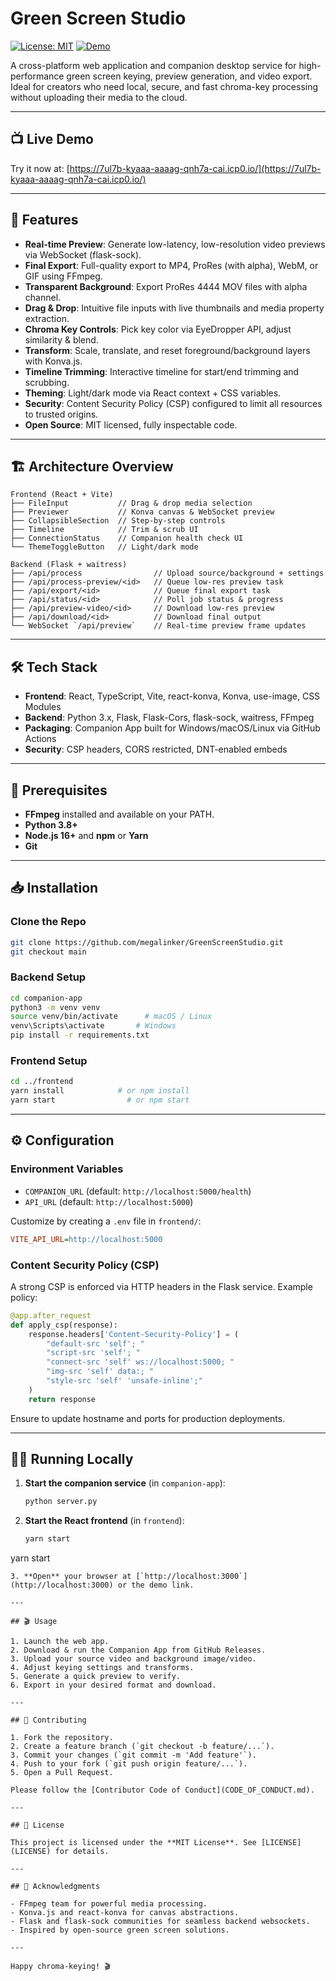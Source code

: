 # Green Screen Studio

[![License: MIT](https://img.shields.io/badge/License-MIT-blue.svg)](LICENSE)
[![Demo](https://img.shields.io/badge/Demo-live-brightgreen)](https://7ul7b-kyaaa-aaaag-qnh7a-cai.icp0.io/)

A cross-platform web application and companion desktop service for high-performance green screen keying, preview generation, and video export. Ideal for creators who need local, secure, and fast chroma-key processing without uploading their media to the cloud.

---

## 📺 Live Demo

Try it now at: [https://7ul7b-kyaaa-aaaag-qnh7a-cai.icp0.io/](https://7ul7b-kyaaa-aaaag-qnh7a-cai.icp0.io/)

---

## 🚀 Features

* **Real-time Preview**: Generate low-latency, low-resolution video previews via WebSocket (flask-sock).
* **Final Export**: Full-quality export to MP4, ProRes (with alpha), WebM, or GIF using FFmpeg.
* **Transparent Background**: Export ProRes 4444 MOV files with alpha channel.
* **Drag & Drop**: Intuitive file inputs with live thumbnails and media property extraction.
* **Chroma Key Controls**: Pick key color via EyeDropper API, adjust similarity & blend.
* **Transform**: Scale, translate, and reset foreground/background layers with Konva.js.
* **Timeline Trimming**: Interactive timeline for start/end trimming and scrubbing.
* **Theming**: Light/dark mode via React context + CSS variables.
* **Security**: Content Security Policy (CSP) configured to limit all resources to trusted origins.
* **Open Source**: MIT licensed, fully inspectable code.

---

## 🏗 Architecture Overview

```text
Frontend (React + Vite)
├── FileInput           // Drag & drop media selection
├── Previewer           // Konva canvas & WebSocket preview
├── CollapsibleSection  // Step-by-step controls
├── Timeline            // Trim & scrub UI
├── ConnectionStatus    // Companion health check UI
└── ThemeToggleButton   // Light/dark mode

Backend (Flask + waitress)
├── /api/process                // Upload source/background + settings
├── /api/process-preview/<id>   // Queue low-res preview task
├── /api/export/<id>            // Queue final export task
├── /api/status/<id>            // Poll job status & progress
├── /api/preview-video/<id>     // Download low-res preview
├── /api/download/<id>          // Download final output
└── WebSocket `/api/preview`    // Real-time preview frame updates
```

---

## 🛠 Tech Stack

* **Frontend**: React, TypeScript, Vite, react-konva, Konva, use-image, CSS Modules
* **Backend**: Python 3.x, Flask, Flask-Cors, flask-sock, waitress, FFmpeg
* **Packaging**: Companion App built for Windows/macOS/Linux via GitHub Actions
* **Security**: CSP headers, CORS restricted, DNT-enabled embeds

---

## 🔧 Prerequisites

* **FFmpeg** installed and available on your PATH.
* **Python 3.8+**
* **Node.js 16+** and **npm** or **Yarn**
* **Git**

---

## 📥 Installation

### Clone the Repo

```bash
git clone https://github.com/megalinker/GreenScreenStudio.git
git checkout main
```

### Backend Setup

```bash
cd companion-app
python3 -m venv venv
source venv/bin/activate      # macOS / Linux
venv\Scripts\activate       # Windows
pip install -r requirements.txt
```

### Frontend Setup

```bash
cd ../frontend
yarn install            # or npm install
yarn start                # or npm start
```

---

## ⚙️ Configuration

### Environment Variables

* `COMPANION_URL` (default: `http://localhost:5000/health`)
* `API_URL` (default: `http://localhost:5000`)

Customize by creating a `.env` file in `frontend/`:

```ini
VITE_API_URL=http://localhost:5000
```

### Content Security Policy (CSP)

A strong CSP is enforced via HTTP headers in the Flask service. Example policy:

```python
@app.after_request
def apply_csp(response):
    response.headers['Content-Security-Policy'] = (
        "default-src 'self'; "
        "script-src 'self'; "
        "connect-src 'self' ws://localhost:5000; "
        "img-src 'self' data:; "
        "style-src 'self' 'unsafe-inline';"
    )
    return response
```

Ensure to update hostname and ports for production deployments.

---

## 🏃‍♂️ Running Locally

1. **Start the companion service** (in `companion-app`):

   ```bash
   python server.py
   ```
2. **Start the React frontend** (in `frontend`):

   ```bash
   yarn start
   ```

yarn start

```
3. **Open** your browser at [`http://localhost:3000`](http://localhost:3000) or the demo link.

---

## 🎬 Usage

1. Launch the web app.
2. Download & run the Companion App from GitHub Releases.
3. Upload your source video and background image/video.
4. Adjust keying settings and transforms.
5. Generate a quick preview to verify.
6. Export in your desired format and download.

---

## 🤝 Contributing

1. Fork the repository.
2. Create a feature branch (`git checkout -b feature/...`).
3. Commit your changes (`git commit -m 'Add feature'`).
4. Push to your fork (`git push origin feature/...`).
5. Open a Pull Request.

Please follow the [Contributor Code of Conduct](CODE_OF_CONDUCT.md).

---

## 📄 License

This project is licensed under the **MIT License**. See [LICENSE](LICENSE) for details.

---

## 🙏 Acknowledgments

- FFmpeg team for powerful media processing.
- Konva.js and react-konva for canvas abstractions.
- Flask and flask-sock communities for seamless backend websockets.
- Inspired by open-source green screen solutions.

---

Happy chroma-keying! 🎬

```
